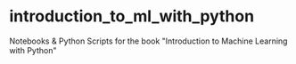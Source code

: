 # introduction_to_ml_with_python
Notebooks &amp; Python Scripts for the book "Introduction to Machine Learning with Python"

